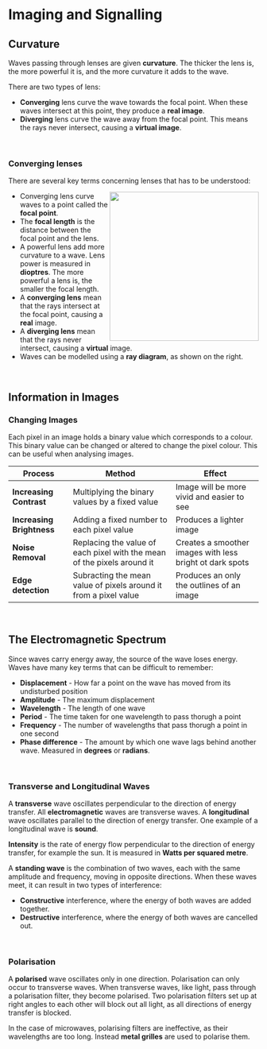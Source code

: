 # Imaging and Signalling

## Curvature
Waves passing through lenses are given **curvature**. The thicker the lens is, the more powerful it is, and the more curvature it adds to the wave.

There are two types of lens:
- **Converging** lens curve the wave towards the focal point. When these waves intersect at this point, they produce a **real image**.
- **Diverging** lens curve the wave away from the focal point. This means the rays never intersect, causing a **virtual image**.

<br>

### Converging lenses
There are several key terms concerning lenses that has to be understood:

<img src="https://user-images.githubusercontent.com/90699946/169607039-e102be4e-fdf8-4646-af11-7eda4f728922.png" align="right" width="300px"/>

- Converging lens curve waves to a point called the **focal point**.
- The **focal length** is the distance between the focal point and the lens.
- A powerful lens add more curvature to a wave. Lens power is measured in **dioptres**. The more powerful a lens is, the smaller the focal length.
- A **converging lens** mean that the rays intersect at the focal point, causing a **real** image.
- A **diverging lens** mean that the rays never intersect, causing a **virtual** image.
- Waves can be modelled using a **ray diagram**, as shown on the right.

<br clear="right"/>

## Information in Images

### Changing Images

Each pixel in an image holds a binary value which corresponds to a colour. This binary value can be changed or altered to change the pixel colour. This can be useful when analysing images.

| Process  | Method | Effect |
| ------------- | ------------- | ------------- |
| **Increasing Contrast**  | Multiplying the binary values by a fixed value | Image will be more vivid and easier to see |
| **Increasing Brightness**  | Adding a fixed number to each pixel value | Produces a lighter image |
| **Noise Removal**  | Replacing the value of each pixel with the mean of the pixels around it | Creates a smoother images with less bright ot dark spots |
| **Edge detection**  | Subracting the mean value of pixels around it from a pixel value | Produces an only the outlines of an image |

<br>

## The Electromagnetic Spectrum
Since waves carry energy away, the source of the wave loses energy. Waves have many key terms that can be difficult to remember:
- **Displacement** - How far a point on the wave has moved from its undisturbed position
- **Amplitude** - The maximum displacement
- **Wavelength** - The length of one wave
- **Period** - The time taken for one wavelength to pass thorugh a point
- **Frequency** - The number of wavelengths that pass thorugh a point in one second
- **Phase difference** - The amount by which one wave lags behind another wave. Measured in **degrees** or **radians**.

<br>

### Transverse and Longitudinal Waves
A **transverse** wave oscillates perpendicular to the direction of energy transfer. All **electromagnetic** waves are transverse waves. A **longitudinal** wave oscillates parallel to the direction of energy transfer. One example of a longitudinal wave is **sound**.

**Intensity** is the rate of energy flow perpendicular to the direction of energy transfer, for example the sun. It is measured in **Watts per squared metre**.

A **standing wave** is the combination of two waves, each with the same amplitude and frequency, moving in opposite directions. When these waves meet, it can result in two types of interference:
- **Constructive** interference, where the energy of both waves are added together.
- **Destructive** interference, where the energy of both waves are cancelled out.

<br>

### Polarisation
A **polarised** wave oscillates only in one direction. Polarisation can only occur to transverse waves. When transverse waves, like light, pass through a polarisation filter, they become polarised. Two polarisation filters set up at right angles to each other will block out all light, as all directions of energy transfer is blocked.

In the case of microwaves, polarising filters are ineffective, as their wavelengths are too long. Instead **metal grilles** are used to polarise them.



